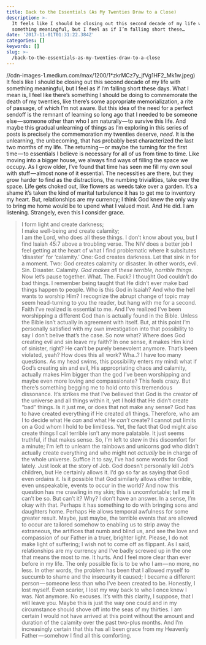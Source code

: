 ```yaml
---
title: Back to the Essentials (As My Twenties Draw to a Close)
description: >-
  It feels like I should be closing out this second decade of my life with
  something meaningful, but I feel as if I’m falling short these…
date: '2017-11-01T01:31:22.384Z'
categories: []
keywords: []
slug: >-
  /back-to-the-essentials-as-my-twenties-draw-to-a-close
---
```

//cdn-images-1.medium.com/max/1200/1*zkrMCz7y_jfVg1HF2_Mk1w.jpeg)
It feels like I should be closing out this second decade of my life with something meaningful, but I feel as if I’m falling short these days. What I mean is, I feel like there’s something I should be doing to commemorate the death of my twenties, like there’s some appropriate memorialization, a rite of passage, of which I’m not aware. But this idea of the need for a perfect sendoff is the remnant of learning so long ago that I needed to be someone else — someone other than who I am naturally — to survive this life. And maybe this gradual unlearning of things as I’m exploring in this series of posts is precisely the commemoration my twenties deserve, _need_.
It is the unlearning, the unbecoming, that has probably best characterized the last two months of my life. The returning — or maybe the turning for the first time — to essentials I believe is necessary for all of us from time to time. Like moving into a bigger house, we always find ways of filling the space we occupy. As I grow older, I’ve found that time has seen me fill my own soul with stuff — almost none of it essential. The necessities are there, but they grow harder to find as the distractions, the numbing trivialities, take over the space. Life gets choked out, like flowers as weeds take over a garden.
It’s a shame it’s taken the kind of marital turbulence it has to get me to inventory my heart. But, relationships are my currency; I think God knew the only way to bring me home would be to upend what I valued most. And He did. I am listening. Strangely, even this I consider grace.
> I form light and create darkness;  
> I make well-being and create calamity;  
> I am the Lord, who does all these things.
I don’t know about you, but I find Isaiah 45:7 above a troubling verse. The NIV does a better job I feel getting at the heart of what I find problematic where it subsitutes ‘disaster’ for ‘calamity.’ One: God creates darkness. Let that sink in for a moment. Two: God creates calamity or disaster. In other words, evil. Sin. Disaster. Calamity. _God makes all these terrible, horrible things._ Now let’s pause together.
What. The. Fuck?
I thought God couldn’t do bad things. I remember being taught that He didn’t ever make bad things happen to people. Who is this God in Isaiah? And who the hell wants to worship Him?
I recognize the abrupt change of topic may seem head-turning to you the reader, but hang with me for a second. Faith I’ve realized is essential to me. And I’ve realized I’ve been worshipping a different God than is actually found in the Bible. Unless the Bible isn’t actually in agreement with itself. But, at this point I’m personally satisfied with my own investigation into that possibility to say I don’t belive that’s the case. So now what?
Where does God creating evil and sin leave my faith? In one sense, it makes Him kind of sinister, right? He can’t be purely benevolent anymore. That’s been violated, yeah? How does this all work? Wha..? I have too many questions.
As my head swims, this possibility enters my mind: what if God’s creating sin and evil, His appropriating chaos and calamity, actually makes Him bigger than the god I’ve been worshipping and maybe even more loving and compassionate? This feels crazy. But there’s something begging me to hold onto this tremendous dissonance.
It’s strikes me that I’ve believed that God is the creator of the universe and all things within it, yet I hold that He didn’t create “bad” things. Is it just me, or does that not make any sense? God has to have created everything if He created _all_ things. Therefore, who am I to decide what He _can_ and what He _can’t_ create? I cannot put limits on a God whom I hold to be limitless. Yet, the fact that God might also create things I call terrible isn’t any more palatable. It just seems truthful, if that makes sense.
So, I’m left to stew in this discomfort for a minute; I’m left to unlearn the rainbows and unicorns god who didn’t actually create everything and who might not _actually_ be in charge of the whole universe.
Suffice it to say, I’ve had some words for God lately. Just look at the story of Job. God doesn’t personally kill Job’s children, but He certainly allows it. I’d go so far as saying that God even ordains it. Is it possible that God similarly allows other terrible, even unspeakable, events to occur in the world? And now this question has me crawling in my skin; this is uncomfortable; tell me it can’t be so. But can’t it? Why?
I don’t have an answer. In a sense, I’m okay with that. Perhaps it has something to do with bringing sons and daughters home. Perhaps He allows temporal awfulness for some greater result. Maybe, just maybe, the terrible events that are allowed to occur are tailored somehow to enabling us to strip away the extraneous, the artifices that numb and blind us, and see the love and compassion of our Father in a truer, brighter light. Please, I do not make light of suffering; I wish not to come off as flippant.
As I said, relationships are my currency and I’ve badly screwed up in the one that means the most to me. It hurts. And I feel more clear than ever before in my life. The only possible fix is to be who I am — no more, no less. In other words, the problem has been that I allowed myself to succumb to shame and the insecurity it caused; I became a different person — someone less than who I’ve been created to be. Honestly, I lost myself. Even scarier, I lost my way back to who I once knew I was. Not anymore. No excuses.
It’s with this clarity, I suppose, that I will leave you. Maybe this is just the way one could and in my circumstance should shove off into the seas of my thirties. I am certain I would not have arrived at this point without the amount and duration of the calamity over the past two-plus months. And I’m increasingly certain that this has all been grace from my Heavenly Father — somehow I find all this comforting.
